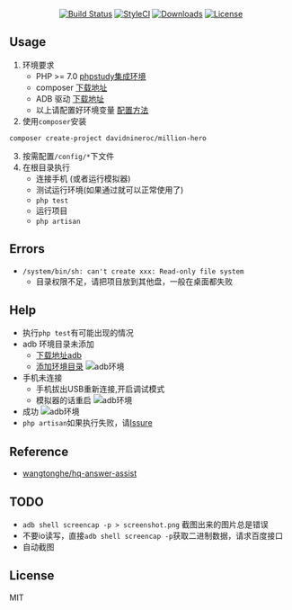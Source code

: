 <p align="center">
<a href="https://packagist.org/packages/davidnineroc/million-hreo"><img src="https://travis-ci.org/DavidNineRoc/million-hero.svg?branch=master" alt="Build Status"></a>
<a href="https://styleci.io/repos/117396091"><img src="https://styleci.io/repos/117396091/shield?branch=master" alt="StyleCI"></a>
<a href="https://packagist.org/packages/davidnineroc/million-hero"><img src="https://poser.pugx.org/davidnineroc/million-hero/downloads" alt="Downloads"></a>
<a href="https://packagist.org/packages/davidnineroc/million-hero"><img src="https://poser.pugx.org/davidnineroc/million-hero/license" alt="License"></a>
</p> 

## Usage
1. 环境要求
   * PHP >= 7.0 [phpstudy集成环境](http://www.phpstudy.net/)
   * composer [下载地址](http://www.phpcomposer.com/)
   * ADB 驱动 [下载地址](https://adb.clockworkmod.com/)
   * 以上请配置好环境变量 [配置方法](http://blog.shiguopeng.cn/article/10201.html)
2. 使用`composer`安装
```shell
composer create-project davidnineroc/million-hero
```
3. 按需配置`/config/*`下文件
4. 在根目录执行
    * 连接手机 (或者运行模拟器)
    * 测试运行环境(如果通过就可以正常使用了)
    * `php test`
    * 运行项目
    * `php artisan`
## Errors
* `/system/bin/sh: can't create xxx: Read-only file system`
    * 目录权限不足，请把项目放到其他盘，一般在桌面都失败
## Help
* 执行`php test`有可能出现的情况
* adb 环境目录未添加
    * [下载地址adb](https://adb.clockworkmod.com/)
    * [添加环境目录](http://blog.shiguopeng.cn/article/10201.html)
    ![adb环境](http://p2uena5sd.bkt.clouddn.com//million/env1.png)
* 手机未连接
    * 手机拔出USB重新连接,开启调试模式
    * 模拟器的话重启
    ![adb环境](http://p2uena5sd.bkt.clouddn.com//million/env2.png)
* 成功
    ![adb环境](http://p2uena5sd.bkt.clouddn.com//million/env3.png)
* `php artisan`如果执行失败，请[Issure](https://github.com/DavidNineRoc/million-hero/issues)    
## Reference
* [wangtonghe/hq-answer-assist](https://github.com/wangtonghe/hq-answer-assist)
## TODO
* `adb shell screencap -p > screenshot.png` 截图出来的图片总是错误
* 不要io读写，直接`adb shell screencap -p`获取二进制数据，请求百度接口
* 自动截图    
## License
MIT